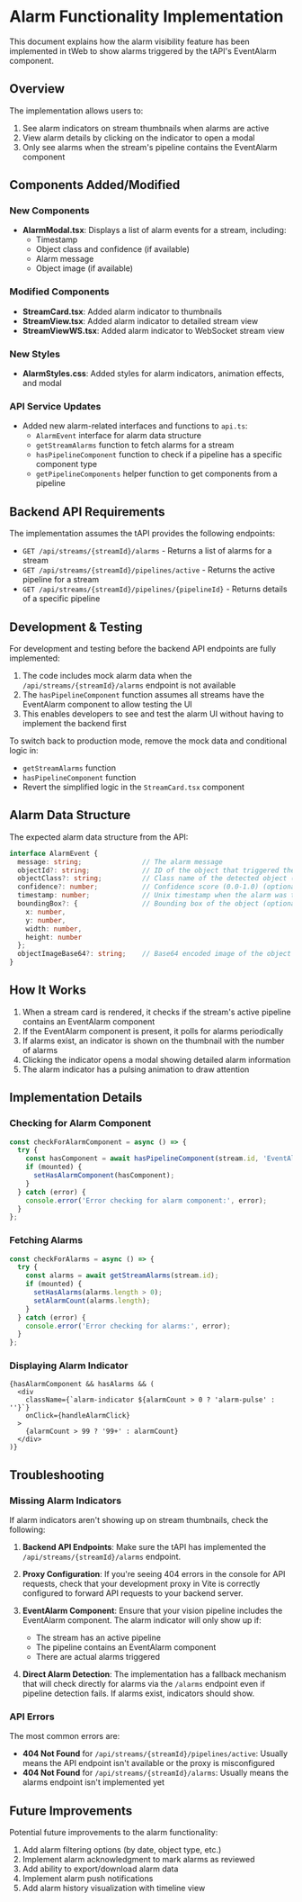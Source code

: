 # Alarm Functionality Implementation

This document explains how the alarm visibility feature has been implemented in tWeb to show alarms triggered by the tAPI's EventAlarm component.

## Overview

The implementation allows users to:

1. See alarm indicators on stream thumbnails when alarms are active
2. View alarm details by clicking on the indicator to open a modal
3. Only see alarms when the stream's pipeline contains the EventAlarm component

## Components Added/Modified

### New Components

- **AlarmModal.tsx**: Displays a list of alarm events for a stream, including:
  - Timestamp
  - Object class and confidence (if available)
  - Alarm message
  - Object image (if available)

### Modified Components

- **StreamCard.tsx**: Added alarm indicator to thumbnails
- **StreamView.tsx**: Added alarm indicator to detailed stream view
- **StreamViewWS.tsx**: Added alarm indicator to WebSocket stream view

### New Styles

- **AlarmStyles.css**: Added styles for alarm indicators, animation effects, and modal

### API Service Updates

- Added new alarm-related interfaces and functions to `api.ts`:
  - `AlarmEvent` interface for alarm data structure
  - `getStreamAlarms` function to fetch alarms for a stream
  - `hasPipelineComponent` function to check if a pipeline has a specific component type
  - `getPipelineComponents` helper function to get components from a pipeline

## Backend API Requirements

The implementation assumes the tAPI provides the following endpoints:

- `GET /api/streams/{streamId}/alarms` - Returns a list of alarms for a stream
- `GET /api/streams/{streamId}/pipelines/active` - Returns the active pipeline for a stream
- `GET /api/streams/{streamId}/pipelines/{pipelineId}` - Returns details of a specific pipeline

## Development & Testing

For development and testing before the backend API endpoints are fully implemented:

1. The code includes mock alarm data when the `/api/streams/{streamId}/alarms` endpoint is not available
2. The `hasPipelineComponent` function assumes all streams have the EventAlarm component to allow testing the UI
3. This enables developers to see and test the alarm UI without having to implement the backend first

To switch back to production mode, remove the mock data and conditional logic in:
- `getStreamAlarms` function
- `hasPipelineComponent` function
- Revert the simplified logic in the `StreamCard.tsx` component

## Alarm Data Structure

The expected alarm data structure from the API:

```typescript
interface AlarmEvent {
  message: string;               // The alarm message
  objectId?: string;             // ID of the object that triggered the alarm (optional)
  objectClass?: string;          // Class name of the detected object (optional)
  confidence?: number;           // Confidence score (0.0-1.0) (optional)
  timestamp: number;             // Unix timestamp when the alarm was triggered
  boundingBox?: {                // Bounding box of the object (optional)
    x: number,
    y: number,
    width: number,
    height: number
  };
  objectImageBase64?: string;    // Base64 encoded image of the object (optional)
}
```

## How It Works

1. When a stream card is rendered, it checks if the stream's active pipeline contains an EventAlarm component
2. If the EventAlarm component is present, it polls for alarms periodically
3. If alarms exist, an indicator is shown on the thumbnail with the number of alarms
4. Clicking the indicator opens a modal showing detailed alarm information
5. The alarm indicator has a pulsing animation to draw attention

## Implementation Details

### Checking for Alarm Component

```typescript
const checkForAlarmComponent = async () => {
  try {
    const hasComponent = await hasPipelineComponent(stream.id, 'EventAlarm');
    if (mounted) {
      setHasAlarmComponent(hasComponent);
    }
  } catch (error) {
    console.error('Error checking for alarm component:', error);
  }
};
```

### Fetching Alarms

```typescript
const checkForAlarms = async () => {
  try {
    const alarms = await getStreamAlarms(stream.id);
    if (mounted) {
      setHasAlarms(alarms.length > 0);
      setAlarmCount(alarms.length);
    }
  } catch (error) {
    console.error('Error checking for alarms:', error);
  }
};
```

### Displaying Alarm Indicator

```tsx
{hasAlarmComponent && hasAlarms && (
  <div 
    className={`alarm-indicator ${alarmCount > 0 ? 'alarm-pulse' : ''}`}
    onClick={handleAlarmClick}
  >
    {alarmCount > 99 ? '99+' : alarmCount}
  </div>
)}
```

## Troubleshooting

### Missing Alarm Indicators

If alarm indicators aren't showing up on stream thumbnails, check the following:

1. **Backend API Endpoints**: Make sure the tAPI has implemented the `/api/streams/{streamId}/alarms` endpoint.

2. **Proxy Configuration**: If you're seeing 404 errors in the console for API requests, check that your development proxy in Vite is correctly configured to forward API requests to your backend server.

3. **EventAlarm Component**: Ensure that your vision pipeline includes the EventAlarm component. The alarm indicator will only show up if:
   - The stream has an active pipeline
   - The pipeline contains an EventAlarm component
   - There are actual alarms triggered

4. **Direct Alarm Detection**: The implementation has a fallback mechanism that will check directly for alarms via the `/alarms` endpoint even if pipeline detection fails. If alarms exist, indicators should show.

### API Errors

The most common errors are:

- **404 Not Found** for `/api/streams/{streamId}/pipelines/active`: Usually means the API endpoint isn't available or the proxy is misconfigured
- **404 Not Found** for `/api/streams/{streamId}/alarms`: Usually means the alarms endpoint isn't implemented yet

## Future Improvements

Potential future improvements to the alarm functionality:

1. Add alarm filtering options (by date, object type, etc.)
2. Implement alarm acknowledgment to mark alarms as reviewed
3. Add ability to export/download alarm data
4. Implement alarm push notifications
5. Add alarm history visualization with timeline view 